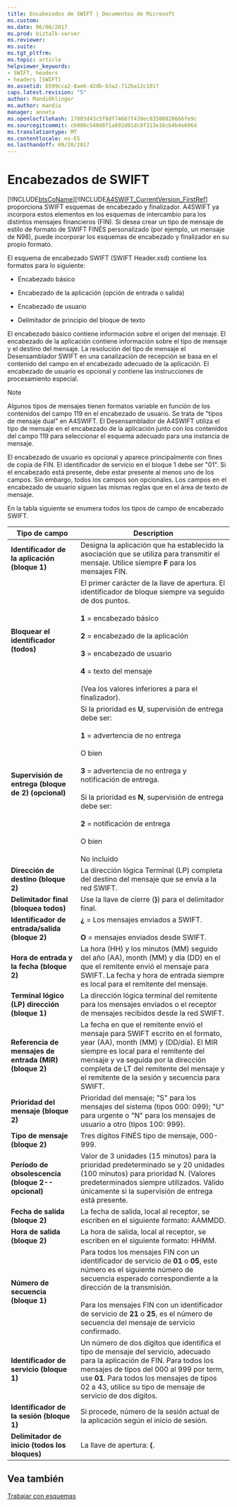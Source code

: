 ```yaml
---
title: Encabezados de SWIFT | Documentos de Microsoft
ms.custom: 
ms.date: 06/08/2017
ms.prod: biztalk-server
ms.reviewer: 
ms.suite: 
ms.tgt_pltfrm: 
ms.topic: article
helpviewer_keywords:
- SWIFT, headers
- headers [SWIFT]
ms.assetid: b599cca2-8ae6-42db-b3a2-712ba12c1017
caps.latest.revision: "5"
author: MandiOhlinger
ms.author: mandia
manager: anneta
ms.openlocfilehash: 17003d43c5f8df74667f439ec83508820666fe9c
ms.sourcegitcommit: cb908c540d8f1a692d01dc8f313e16cb4b4e696d
ms.translationtype: MT
ms.contentlocale: es-ES
ms.lasthandoff: 09/20/2017
---
```

# <a name="swift-headers"></a>Encabezados de SWIFT
[!INCLUDE[btsCoName](../../includes/btsconame-md.md)][!INCLUDE[A4SWIFT_CurrentVersion_FirstRef](../../includes/a4swift-currentversion-firstref-md.md)] proporciona SWIFT esquemas de encabezado y finalizador. A4SWIFT ya incorpora estos elementos en los esquemas de intercambio para los distintos mensajes financieros (FIN). Si desea crear un tipo de mensaje de estilo de formato de SWIFT FINÉS personalizado (por ejemplo, un mensaje de N98), puede incorporar los esquemas de encabezado y finalizador en su propio formato.  
  
 El esquema de encabezado SWIFT (SWIFT Header.xsd) contiene los formatos para lo siguiente:  
  
-   Encabezado básico  
  
-   Encabezado de la aplicación (opción de entrada o salida)  
  
-   Encabezado de usuario  
  
-   Delimitador de principio del bloque de texto  
  
 El encabezado básico contiene información sobre el origen del mensaje. El encabezado de la aplicación contiene información sobre el tipo de mensaje y el destino del mensaje. La resolución del tipo de mensaje el Desensamblador SWIFT en una canalización de recepción se basa en el contenido del campo en el encabezado adecuado de la aplicación. El encabezado de usuario es opcional y contiene las instrucciones de procesamiento especial.  
  
> [!NOTE]
>  Algunos tipos de mensajes tienen formatos variable en función de los contenidos del campo 119 en el encabezado de usuario. Se trata de "tipos de mensaje dual" en A4SWIFT. El Desensamblador de A4SWIFT utiliza el tipo de mensaje en el encabezado de la aplicación junto con los contenidos del campo 119 para seleccionar el esquema adecuado para una instancia de mensaje.  
  
 El encabezado de usuario es opcional y aparece principalmente con fines de copia de FIN. El identificador de servicio en el bloque 1 debe ser "01". Si el encabezado está presente, debe estar presente al menos uno de los campos. Sin embargo, todos los campos son opcionales. Los campos en el encabezado de usuario siguen las mismas reglas que en el área de texto de mensaje.  
  
 En la tabla siguiente se enumera todos los tipos de campo de encabezado SWIFT.  
  
|Tipo de campo|Description|  
|----------------|-----------------|  
|**Identificador de la aplicación (bloque 1)**|Designa la aplicación que ha establecido la asociación que se utiliza para transmitir el mensaje. Utilice siempre **F** para los mensajes FIN.|  
|**Bloquear el identificador (todos)**|El primer carácter de la llave de apertura. El identificador de bloque siempre va seguido de dos puntos.<br /><br /> **1** = encabezado básico<br /><br /> **2** = encabezado de la aplicación<br /><br /> **3** = encabezado de usuario<br /><br /> **4** = texto del mensaje<br /><br /> (Vea los valores inferiores a para el finalizador).|  
|**Supervisión de entrega (bloque de 2) (opcional)**|Si la prioridad es **U**, supervisión de entrega debe ser:<br /><br /> **1** = advertencia de no entrega<br /><br /> O bien<br /><br /> **3** = advertencia de no entrega y notificación de entrega.<br /><br /> Si la prioridad es **N**, supervisión de entrega debe ser:<br /><br /> **2** = notificación de entrega<br /><br /> O bien<br /><br /> No incluido|  
|**Dirección de destino (bloque 2)**|La dirección lógica Terminal (LP) completa del destino del mensaje que se envía a la red SWIFT.|  
|**Delimitador final (bloquea todos)**|Use la llave de cierre (**}**) para el delimitador final.|  
|**Identificador de entrada/salida (bloque 2)**|**¿** = Los mensajes enviados a SWIFT.<br /><br /> **O** = mensajes enviados desde SWIFT.|  
|**Hora de entrada y la fecha (bloque 2)**|La hora (HH) y los minutos (MM) seguido del año (AA), month (MM) y día (DD) en el que el remitente envió el mensaje para SWIFT. La fecha y hora de entrada siempre es local para el remitente del mensaje.|  
|**Terminal lógico (LP) dirección (bloque 1)**|La dirección lógica terminal del remitente para los mensajes enviados o el receptor de mensajes recibidos desde la red SWIFT.|  
|**Referencia de mensajes de entrada (MIR) (bloque 2)**|La fecha en que el remitente envió el mensaje para SWIFT escrito en el formato, year (AA), month (MM) y (DD/día). El MIR siempre es local para el remitente del mensaje y va seguida por la dirección completa de LT del remitente del mensaje y el remitente de la sesión y secuencia para SWIFT.|  
|**Prioridad del mensaje (bloque 2)**|Prioridad del mensaje; "S" para los mensajes del sistema (tipos 000: 099); "U" para urgente o "N" para los mensajes de usuario a otro (tipos 100: 999).|  
|**Tipo de mensaje (bloque 2)**|Tres dígitos FINÉS tipo de mensaje, 000-999.|  
|**Período de obsolescencia (bloque 2--opcional)**|Valor de 3 unidades (15 minutos) para la prioridad predeterminado se y 20 unidades (100 minutos) para prioridad N. (Valores predeterminados siempre utilizados. Válido únicamente si la supervisión de entrega está presente.|  
|**Fecha de salida (bloque 2)**|La fecha de salida, local al receptor, se escriben en el siguiente formato: AAMMDD.|  
|**Hora de salida (bloque 2)**|La hora de salida, local al receptor, se escriben en el siguiente formato: HHMM.|  
|**Número de secuencia (bloque 1)**|Para todos los mensajes FIN con un identificador de servicio de **01** o **05**, este número es el siguiente número de secuencia esperado correspondiente a la dirección de la transmisión.<br /><br /> Para los mensajes FIN con un identificador de servicio de **21** o **25**, es el número de secuencia del mensaje de servicio confirmado.|  
|**Identificador de servicio (bloque 1)**|Un número de dos dígitos que identifica el tipo de mensaje del servicio, adecuado para la aplicación de FIN. Para todos los mensajes de tipos del 000 al 999 por term, use **01**. Para todos los mensajes de tipos 02 a 43, utilice su tipo de mensaje de servicio de dos dígitos.|  
|**Identificador de la sesión (bloque 1)**|Si procede, número de la sesión actual de la aplicación según el inicio de sesión.|  
|**Delimitador de inicio (todos los bloques)**|La llave de apertura: **{**.|  
  
## <a name="see-also"></a>Vea también  
 [Trabajar con esquemas](../../adapters-and-accelerators/accelerator-swift/working-with-schemas.md)